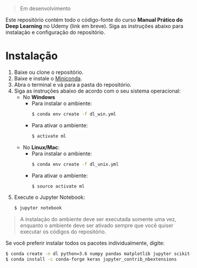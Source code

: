 > Em desenvolvimento

Este repositório contém todo o código-fonte do curso __Manual Prático do Deep Learning__ no Udemy (link em breve). Siga as instruções abaixo para instalação e configuração do repositório.

# Instalação

1. Baixe ou clone o repositório.
2. Baixe e instale o [Miniconda](https://conda.io/miniconda.html).
3. Abra o terminal e vá para a pasta do repositório.
4. Siga as instruções abaixo de acordo com o seu sistema operacional:
    - No __Windows__
        - Para instalar o ambiente:
            ```sh
            $ conda env create -f dl_win.yml
            ```
        - Para ativar o ambiente: 
            ```sh
            $ activate ml
            ```
    - No __Linux/Mac__:
        - Para instalar o ambiente:
            ```sh
            $ conda env create -f dl_unix.yml
            ```
        - Para ativar o ambiente: 
            ```sh
            $ source activate ml
            ```
5. Execute o Jupyter Notebook:
    ```sh
    $ jupyter notebook
    ```
> A instalação do ambiente deve ser executada somente uma vez, enquanto o ambiente deve ser ativado sempre que você quiser executar os códigos do repositório.

Se você preferir instalar todos os pacotes individualmente, digite:
```sh
$ conda create -n dl python=3.6 numpy pandas matplotlib jupyter scikit-learn widgetsnbextension tensorflow
$ conda install -c conda-forge keras jupyter_contrib_nbextensions
```